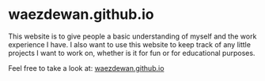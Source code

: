 # waezdewan.github.io
This website is to give people a basic understanding of myself and the work experience I have. 
I also want to use this website to keep track of any little projects I want to work on, whether is it for fun or for educational purposes.

Feel free to take a look at: [waezdewan.github.io](https://waezdewan.github.io)